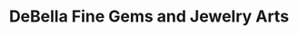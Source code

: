 ---
title: "DeBella Fine Gems and Jewelry Arts"
url: /santa-fe/debella-fine-gems-and-jewelry-arts/
shop: Schmuck
---